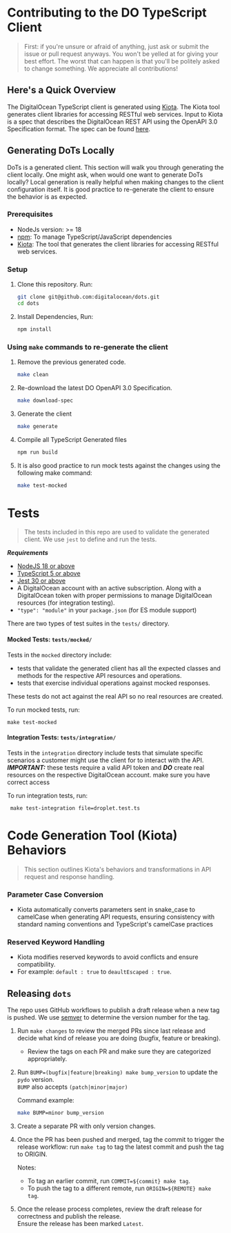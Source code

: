 # Contributing to the DO TypeScript Client

>First: if you're unsure or afraid of anything, just ask or submit the issue or pull request anyways. You won't be yelled at for giving your best effort. The worst that can happen is that you'll be politely asked to change something. We appreciate all contributions!

## Here's a Quick Overview

The DigitalOcean TypeScript client is generated using [Kiota](https://github.com/microsoft/kiota). The Kiota tool generates client libraries for accessing RESTful web services. Input to Kiota is a spec that describes the DigitalOcean REST API using the OpenAPI 3.0 Specification format. The spec can be found [here](https://github.com/digitalocean/openapi).

## Generating DoTs Locally

DoTs is a generated client. This section will walk you through generating the client locally. One might ask, when would one want to generate DoTs locally? Local generation is really helpful when making changes to the client configuration itself. It is good practice to re-generate the client to ensure the behavior is as expected.

### Prerequisites

* NodeJs version: >= 18 
* [npm](https://www.npmjs.com/): To manage TypeScript/JavaScript dependencies
* [Kiota](https://github.com/microsoft/kiota): The tool that generates the client libraries for accessing RESTful web services.

### Setup

1. Clone this repository. Run:

    ```sh
    git clone git@github.com:digitalocean/dots.git
    cd dots
    ```
2. Install Dependencies, Run:

   ```sh
   npm install
   ```

### Using `make` commands to re-generate the client

1. Remove the previous generated code.

    ```sh
    make clean
    ```

2. Re-download the latest DO OpenAPI 3.0 Specification.

    ```sh
    make download-spec
    ```

3. Generate the client

    ```sh
    make generate
    ```

4. Compile all TypeScript Generated files

   ```sh
   npm run build
   ```

5.  It is also good practice to run mock tests against the changes using the following make command:

    ```sh
    make test-mocked
    ```
    
# **Tests**

>The tests included in this repo are used to validate the generated client.
We use `jest` to define and run the tests.

**_Requirements_**
- [NodeJS 18 or above](https://nodejs.org/en/)
- [TypeScript 5 or above](https://www.typescriptlang.org/)
- [Jest 30 or above](https://www.npmjs.com/package/jest) 
- A DigitalOcean account with an active subscription. Along with a DigitalOcean token with proper permissions to manage DigitalOcean resources (for integration testing).
- `"type": "module"` in your `package.json` (for ES module support)
  
There are two types of test suites in the `tests/` directory.

#### Mocked Tests: `tests/mocked/`

Tests in the `mocked` directory include:

- tests that validate the generated client has all the expected classes and 
  methods for the respective API resources and operations.
- tests that exercise individual operations against mocked responses.

These tests do not act against the real API so no real resources are created.

To run mocked tests, run:

```shell
make test-mocked
```

#### Integration Tests: `tests/integration/`

Tests in the `integration` directory include tests that simulate specific
scenarios a customer might use the client for to interact with the API.
**_IMPORTANT:_** these tests require a valid API token and **_DO_** create real
resources on the respective DigitalOcean account. make sure you have correct access

To run integration tests, run:

```shell
 make test-integration file=droplet.test.ts
```

# **Code Generation Tool (Kiota) Behaviors**
> This section outlines Kiota's behaviors and transformations in API request and response handling.
### Parameter Case Conversion
- Kiota automatically converts parameters sent in snake_case to camelCase when generating API requests, ensuring consistency with standard naming conventions and TypeScript's camelCase practices
### Reserved Keyword Handling
- Kiota modifies reserved keywords to avoid conflicts and ensure compatibility.
- For example: ``default : true`` to ``deaultEscaped : true``.


## Releasing `dots`

The repo uses GitHub workflows to publish a draft release when a new tag is
pushed. We use [semver](https://semver.org/#summary) to determine the version
number for the tag.

1. Run `make changes` to review the merged PRs since last release and decide what kind of release you are doing (bugfix, feature or breaking).
    * Review the tags on each PR and make sure they are categorized
      appropriately.

1. Run `BUMP=(bugfix|feature|breaking) make bump_version` to update the `pydo`
   version.  
`BUMP` also accepts `(patch|minor|major)`  

    Command example:

    ```bash
    make BUMP=minor bump_version
    ```  

1. Create a separate PR with only version changes.

1. Once the PR has been pushed and merged, tag the commit to trigger the
   release workflow: run `make tag` to tag the latest commit and push the tag to ORIGIN.

   Notes:
    * To tag an earlier commit, run `COMMIT=${commit} make tag`.
    * To push the tag to a different remote, run `ORIGIN=${REMOTE} make tag`.

1. Once the release process completes, review the draft release for correctness and publish the release.  
Ensure the release has been marked `Latest`.